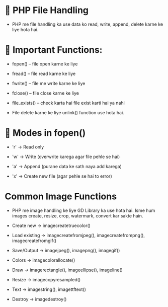 # 📂 PHP File Handling

-   PHP me file handling ka use data ko read, write, append, delete karne ke liye hota hai.

# 🔑 Important Functions:

-   fopen() – file open karne ke liye

-   fread() – file read karne ke liye

-   fwrite() – file me write karne ke liye

-   fclose() – file close karne ke liye

-   file_exists() – check karta hai file exist karti hai ya nahi

-   File delete karne ke liye unlink() function use hota hai.

# 📌 Modes in fopen()

-   'r' → Read only

-   'w' → Write (overwrite karega agar file pehle se hai)

-   'a' → Append (purane data ke sath naya add karega)

-   'x' → Create new file (agar pehle se hai to error)

# Common Image Functions

-   PHP me image handling ke liye GD Library ka use hota hai. Isme hum images create, resize, crop, watermark, convert kar sakte hain.

-   Create new → imagecreatetruecolor()

-   Load existing → imagecreatefromjpeg(), imagecreatefrompng(), imagecreatefromgif()

-   Save/Output → imagejpeg(), imagepng(), imagegif()

-   Colors → imagecolorallocate()

-   Draw → imagerectangle(), imageellipse(), imageline()

-   Resize → imagecopyresampled()

-   Text → imagestring(), imagettftext()

-   Destroy → imagedestroy()
